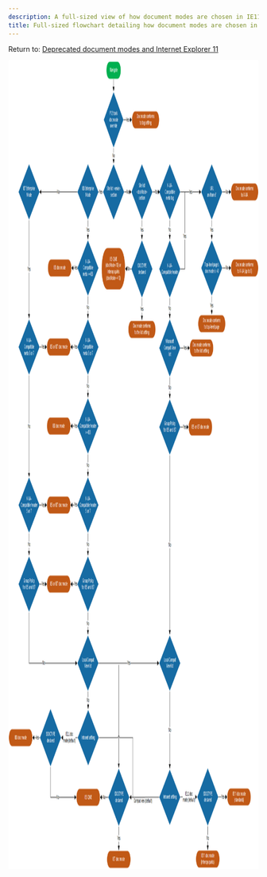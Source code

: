 ```yaml
---
description: A full-sized view of how document modes are chosen in IE11.
title: Full-sized flowchart detailing how document modes are chosen in IE11
---
```


Return to: [Deprecated document modes and Internet Explorer 11](deprecated-document-modes.md)<br>


<div style="overflow-y:scroll;height:1625;width:1355;">
<img src="images/docmode-decisions-lg.png" alt="Full-sized flowchart detailing how document modes are chosen in IE11" width="1355" height="1625">
</div>


